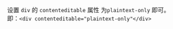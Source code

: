 设置 `div` 的 `contenteditable` 属性 为`plaintext-only` 即可。  
即：`<div contenteditable="plaintext-only"</div>`